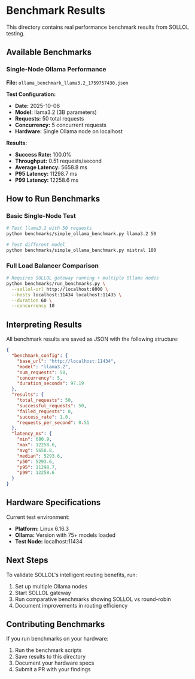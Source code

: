 # Benchmark Results

This directory contains real performance benchmark results from SOLLOL testing.

## Available Benchmarks

### Single-Node Ollama Performance

**File:** `ollama_benchmark_llama3.2_1759757430.json`

**Test Configuration:**
- **Date:** 2025-10-06
- **Model:** llama3.2 (3B parameters)
- **Requests:** 50 total requests
- **Concurrency:** 5 concurrent requests
- **Hardware:** Single Ollama node on localhost

**Results:**
- **Success Rate:** 100.0%
- **Throughput:** 0.51 requests/second
- **Average Latency:** 5658.8 ms
- **P95 Latency:** 11298.7 ms
- **P99 Latency:** 12258.6 ms

## How to Run Benchmarks

### Basic Single-Node Test

```bash
# Test llama3.2 with 50 requests
python benchmarks/simple_ollama_benchmark.py llama3.2 50

# Test different model
python benchmarks/simple_ollama_benchmark.py mistral 100
```

### Full Load Balancer Comparison

```bash
# Requires SOLLOL gateway running + multiple Ollama nodes
python benchmarks/run_benchmarks.py \
  --sollol-url http://localhost:8000 \
  --hosts localhost:11434 localhost:11435 \
  --duration 60 \
  --concurrency 10
```

## Interpreting Results

All benchmark results are saved as JSON with the following structure:

```json
{
  "benchmark_config": {
    "base_url": "http://localhost:11434",
    "model": "llama3.2",
    "num_requests": 50,
    "concurrency": 5,
    "duration_seconds": 97.19
  },
  "results": {
    "total_requests": 50,
    "successful_requests": 50,
    "failed_requests": 0,
    "success_rate": 1.0,
    "requests_per_second": 0.51
  },
  "latency_ms": {
    "min": 680.9,
    "max": 12258.6,
    "avg": 5658.8,
    "median": 5293.6,
    "p50": 5293.6,
    "p95": 11298.7,
    "p99": 12258.6
  }
}
```

## Hardware Specifications

Current test environment:
- **Platform:** Linux 6.16.3
- **Ollama:** Version with 75+ models loaded
- **Test Node:** localhost:11434

## Next Steps

To validate SOLLOL's intelligent routing benefits, run:

1. Set up multiple Ollama nodes
2. Start SOLLOL gateway
3. Run comparative benchmarks showing SOLLOL vs round-robin
4. Document improvements in routing efficiency

## Contributing Benchmarks

If you run benchmarks on your hardware:
1. Run the benchmark scripts
2. Save results to this directory
3. Document your hardware specs
4. Submit a PR with your findings
